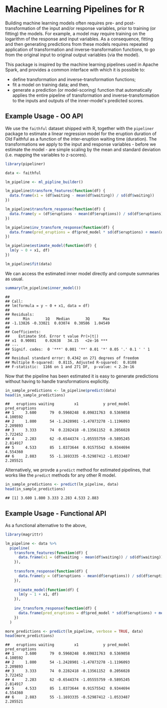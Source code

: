 
<!-- README.md is generated from README.Rmd. Please edit that file -->
Machine Learning Pipelines for R
================================

Building machine learning models often requires pre- and post-transformation of the input and/or response variables, prior to training (or fitting) the models. For example, a model may require training on the logarithm of the response and input variables. As a consequence, fitting and then generating predictions from these models requires repeated application of transformation and inverse-transformation functions, to go from the original input to original output variables (via the model).

This package is inspired by the machine learning pipelines used in Apache Spark, and provides a common interface with which it is possible to:

-   define transformation and inverse-transformation functions;
-   fit a model on training data; and then,
-   generate a prediction (or model-scoring) function that automatically applies the entire pipeline of transformation and inverse-transformation to the inputs and outputs of the inner-model's predicted scores.

Example Usage - OO API
----------------------

We use the `faithful` dataset shipped with R, together with the `pipeliner` package to estimate a linear regression model for the eruption duration of Old Faithful as a function of the inter-eruption waiting time (duration). The transformations we apply to the input and response variables - before we estimate the model - are simple scaling by the mean and standard deviation (i.e. mapping the variables to z-scores).

``` r
library(pipeliner)

data <- faithful

lm_pipeline <- ml_pipline_builder()

lm_pipeline$transform_features(function(df) { 
  data.frame(x1 = (df$waiting - mean(df$waiting)) / sd(df$waiting))
})

lm_pipeline$transform_response(function(df) {
  data.frame(y = (df$eruptions - mean(df$eruptions)) / sd(df$eruptions))
})

lm_pipeline$inv_transform_response(function(df) { 
  data.frame(pred_eruptions = df$pred_model * sd(df$eruptions) + mean(df$eruptions))
})

lm_pipeline$estimate_model(function(df) { 
  lm(y ~ 0 + x1, df)
})

lm_pipeline$fit(data)
```

We can access the estimated inner model directly and compute summaries as usual.

``` r
summary(lm_pipeline$inner_model())
```

    ## 
    ## Call:
    ## lm(formula = y ~ 0 + x1, data = df)
    ## 
    ## Residuals:
    ##      Min       1Q   Median       3Q      Max 
    ## -1.13826 -0.33021  0.03074  0.30586  1.04549 
    ## 
    ## Coefficients:
    ##    Estimate Std. Error t value Pr(>|t|)    
    ## x1  0.90081    0.02638   34.15   <2e-16 ***
    ## ---
    ## Signif. codes:  0 '***' 0.001 '**' 0.01 '*' 0.05 '.' 0.1 ' ' 1
    ## 
    ## Residual standard error: 0.4342 on 271 degrees of freedom
    ## Multiple R-squared:  0.8115, Adjusted R-squared:  0.8108 
    ## F-statistic:  1166 on 1 and 271 DF,  p-value: < 2.2e-16

Now that the pipeline has been estimated it is easy to generate predictions without having to handle transformations explicitly.

``` r
in_sample_predictions <- lm_pipeline$predict(data)
head(in_sample_predictions)
```

    ##   eruptions waiting         x1           y pred_model pred_eruptions
    ## 1     3.600      79  0.5960248  0.09831763  0.5369058       4.100592
    ## 2     1.800      54 -1.2428901 -1.47873278 -1.1196093       2.209893
    ## 3     3.333      74  0.2282418 -0.13561152  0.2056028       3.722452
    ## 4     2.283      62 -0.6544374 -1.05555759 -0.5895245       2.814917
    ## 5     4.533      85  1.0373644  0.91575542  0.9344694       4.554360
    ## 6     2.883      55 -1.1693335 -0.52987412 -1.0533487       2.285521

Alternatively, we provde a `predict` method for estimated pipelines, that works like the `predict` methods for any other R model.

``` r
in_sample_predictions <- predict(lm_pipeline, data)
head(in_sample_predictions)
```

    ## [1] 3.600 1.800 3.333 2.283 4.533 2.883

Example Usage - Functional API
------------------------------

As a functional alternative to the above,

``` r
library(magrittr)

lm_pipeline <- data %>% 
  pipeline(
    transform_features(function(df) { 
      data.frame(x1 = (df$waiting - mean(df$waiting)) / sd(df$waiting))
    }),
    
    transform_response(function(df) {
      data.frame(y = (df$eruptions - mean(df$eruptions)) / sd(df$eruptions))
    }),
    
    estimate_model(function(df) { 
      lm(y ~ 1 + x1, df)
    }),
    
    inv_transform_response(function(df) { 
      data.frame(pred_eruptions = df$pred_model * sd(df$eruptions) + mean(df$eruptions))
    })
  )

more_predictions <- predict(lm_pipeline, verbose = TRUE, data)  
head(more_predictions)
```

    ##   eruptions waiting         x1           y pred_model pred_eruptions
    ## 1     3.600      79  0.5960248  0.09831763  0.5369058       4.100592
    ## 2     1.800      54 -1.2428901 -1.47873278 -1.1196093       2.209893
    ## 3     3.333      74  0.2282418 -0.13561152  0.2056028       3.722452
    ## 4     2.283      62 -0.6544374 -1.05555759 -0.5895245       2.814917
    ## 5     4.533      85  1.0373644  0.91575542  0.9344694       4.554360
    ## 6     2.883      55 -1.1693335 -0.52987412 -1.0533487       2.285521
